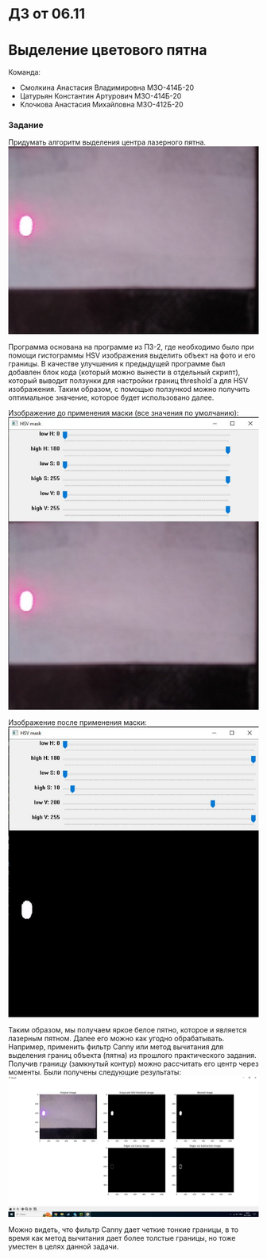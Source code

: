 # ДЗ от 06.11
# Выделение цветового пятна

Команда:
- Смолкина Анастасия Владимировна М3О-414Б-20
- Цатурьян Константин Артурович М3О-414Б-20
- Клочкова Анастасия Михайловна М3О-412Б-20

### Задание
Придумать алгоритм выделения центра лазерного пятна.  
![Текст описания](img_1.jpeg)
  
Программа основана на программе из ПЗ-2, где необходимо было при помощи гистограммы HSV изображения выделить объект на фото и его границы.
В качестве улучшения к предыдущей программе был добавлен блок кода (который можно вынести в отдельный скрипт), который выводит ползунки для настройки границ threshold`a для HSV изображения.
Таким образом, с помощью ползункоd можно получить оптимальное значение, которое будет использовано далее.
  
Изображение до применения маски (все значения по умолчанию):  
![Текст описания](1.jpg)
  
Изображение после применения маски:  
![Текст описания](2.jpg)
  
Таким образом, мы получаем яркое белое пятно, которое и является лазерным пятном. Далее его можно как угодно обрабатывать. Например, применить фильтр Canny или метод вычитания для выделения границ объекта (пятна) из прошлого практического задания. Получив границу (замкнутый контур) можно рассчитать его центр через моменты. Были получены следующие результаты:  
![Текст описания](3.jpg)
  
Можно видеть, что фильтр Canny дает четкие тонкие границы, в то время как метод вычитания дает более толстые границы, но тоже уместен в целях данной задачи.
